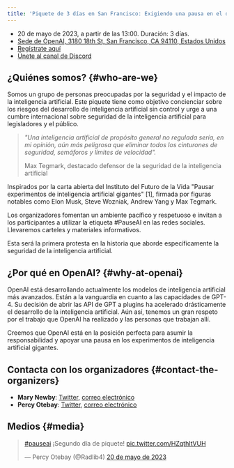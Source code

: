 ```yaml
---
title: 'Piquete de 3 días en San Francisco: Exigiendo una pausa en el desarrollo de inteligencia artificial avanzada cerca de OpenAI'
---
```


<script>
    import WidgetConsent from '$lib/components/widget-consent/WidgetConsent.svelte'
</script>

- 20 de mayo de 2023, a partir de las 13:00. Duración: 3 días.
- [Sede de OpenAI, 3180 18th St, San Francisco, CA 94110, Estados Unidos](https://goo.gl/maps/8mEdEwRhp1UyoTJi8?coh=178571&entry=tt)
- [Regístrate aquí](https://discord.gg/Epg6AsmQ?event=1103338741906550844)
- [Únete al canal de Discord](https://discord.gg/anXWYCCdH5)

## ¿Quiénes somos? {#who-are-we}

Somos un grupo de personas preocupadas por la seguridad y el impacto de la inteligencia artificial. Este piquete tiene como objetivo concienciar sobre los riesgos del desarrollo de inteligencia artificial sin control y urge a una cumbre internacional sobre seguridad de la inteligencia artificial para legisladores y el público.

> _"Una inteligencia artificial de propósito general no regulada sería, en mi opinión, aún más peligrosa que eliminar todos los cinturones de seguridad, semáforos y límites de velocidad"._
>
> Max Tegmark, destacado defensor de la seguridad de la inteligencia artificial

Inspirados por la carta abierta del Instituto del Futuro de la Vida "Pausar experimentos de inteligencia artificial gigantes" [1], firmada por figuras notables como Elon Musk, Steve Wozniak, Andrew Yang y Max Tegmark.

Los organizadores fomentan un ambiente pacífico y respetuoso e invitan a los participantes a utilizar la etiqueta #PauseAI en las redes sociales. Llevaremos carteles y materiales informativos.

Esta será la primera protesta en la historia que aborde específicamente la seguridad de la inteligencia artificial.

## ¿Por qué en OpenAI? {#why-at-openai}

OpenAI está desarrollando actualmente los modelos de inteligencia artificial más avanzados.
Están a la vanguardia en cuanto a las capacidades de GPT-4.
Su decisión de abrir las API de GPT a plugins ha acelerado drásticamente el desarrollo de la inteligencia artificial.
Aún así, tenemos un gran respeto por el trabajo que OpenAI ha realizado y las personas que trabajan allí.

Creemos que OpenAI está en la posición perfecta para asumir la responsabilidad y apoyar una pausa en los experimentos de inteligencia artificial gigantes.

## Contacta con los organizadores {#contact-the-organizers}

- **Mary Newby**: [Twitter](https://twitter.com/sisyphusunc), [correo electrónico](mailto:sisyphus.unc@gmail.com)
- **Percy Otebay**: [Twitter](https://twitter.com/Radlib4), [correo electrónico](mailto:persiutebay@gmail.com)

## Medios {#media}

<WidgetConsent>
<div>
<blockquote class="twitter-tweet"><p lang="en" dir="ltr"><a href="https://twitter.com/hashtag/pauseai?src=hash&amp;ref_src=twsrc%5Etfw">#pauseai</a> ¡Segundo día de piquete! <a href="https://t.co/HZqthItVUH">pic.twitter.com/HZqthItVUH</a></p>&mdash; Percy Otebay (@Radlib4) <a href="https://twitter.com/Radlib4/status/1660027527753236481?ref_src=twsrc%5Etfw">20 de mayo de 2023</a></blockquote> <script async src="https://platform.twitter.com/widgets.js" charset="utf-8"></script>
</div>
</WidgetConsent>
